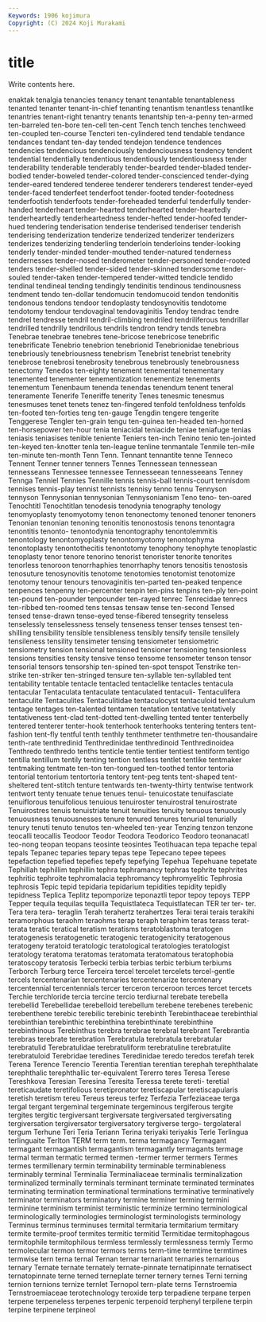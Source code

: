 ```yaml
---
Keywords: 1906 kojimura
Copyright: (C) 2024 Koji Murakami
---
```


# title

Write contents here.



enaktak tenalgia tenancies tenancy tenant tenantable tenantableness tenanted tenanter tenant-in-chief
tenanting tenantism tenantless tenantlike tenantries tenant-right tenantry tenants tenantship ten-a-penny
ten-armed ten-barreled ten-bore ten-cell ten-cent Tench tench tenches tenchweed ten-coupled
ten-course Tencteri ten-cylindered tend tendable tendance tendances tendant ten-day tended
tendejon tendence tendences tendencies tendencious tendenciously tendenciousness tendency tendent tendential
tendentially tendentious tendentiously tendentiousness tender tenderability tenderable tenderably tender-bearded tender-bladed
tender-bodied tender-boweled tender-colored tender-conscienced tender-dying tender-eared tendered tenderee tenderer tenderers
tenderest tender-eyed tender-faced tenderfeet tenderfoot tender-footed tender-footedness tenderfootish tenderfoots tender-foreheaded
tenderful tenderfully tender-handed tenderheart tender-hearted tenderhearted tender-heartedly tenderheartedly tenderheartedness tender-hefted
tender-hoofed tender-hued tendering tenderisation tenderise tenderised tenderiser tenderish tenderising tenderization
tenderize tenderized tenderizer tenderizers tenderizes tenderizing tenderling tenderloin tenderloins tender-looking
tenderly tender-minded tender-mouthed tender-natured tenderness tendernesses tender-nosed tenderometer tender-personed tender-rooted
tenders tender-shelled tender-sided tender-skinned tendersome tender-souled tender-taken tender-tempered tender-witted tendicle
tendido tendinal tendineal tending tendingly tendinitis tendinous tendinousness tendment tendo
ten-dollar tendomucin tendomucoid tendon tendonitis tendonous tendons tendoor tendoplasty tendosynovitis
tendotome tendotomy tendour tendovaginal tendovaginitis Tendoy tendrac tendre tendrel tendresse
tendril tendril-climbing tendriled tendriliferous tendrillar tendrilled tendrilly tendrilous tendrils tendron
tendry tends tenebra Tenebrae tenebrae tenebres tene-bricose tenebricose tenebrific tenebrificate
Tenebrio tenebrion tenebrionid Tenebrionidae tenebrious tenebriously tenebriousness tenebrism Tenebrist tenebrist
tenebrity tenebrose tenebrosi tenebrosity tenebrous tenebrously tenebrousness tenectomy Tenedos ten-eighty
tenement tenemental tenementary tenemented tenementer tenementization tenementize tenements tenementum Tenenbaum
tenenda tenendas tenendum tenent teneral teneramente Tenerife Teneriffe tenerity Tenes
tenesmic tenesmus tenesmuses tenet tenets tenez ten-fingered tenfold tenfoldness tenfolds
ten-footed ten-forties teng ten-gauge Tengdin tengere tengerite Tenggerese Tengler ten-grain
tengu ten-guinea ten-headed ten-horned ten-horsepower ten-hour tenia teniacidal teniacide teniae
teniafuge tenias teniasis teniasises tenible teniente Teniers ten-inch Tenino tenio
ten-jointed ten-keyed ten-knotter tenla ten-league tenline tenmantale Tenmile ten-mile ten-minute
ten-month Tenn Tenn. Tennant tennantite tenne Tenneco Tennent Tenner tenner
tenners Tennes Tennessean tennessean tennesseans Tennessee tennessee Tennesseean tennesseeans Tenney
Tennga Tenniel Tennies Tennille tennis tennis-ball tennis-court tennisdom tennises tennis-play
tennist tennists tennisy tenno tennu Tennyson tennyson Tennysonian tennysonian Tennysonianism
Teno teno- ten-oared Tenochtitl Tenochtitlan tenodesis tenodynia tenography tenology tenomyoplasty
tenomyotomy tenon tenonectomy tenoned tenoner tenoners Tenonian tenonian tenoning tenonitis
tenonostosis tenons tenontagra tenontitis tenonto- tenontodynia tenontography tenontolemmitis tenontology tenontomyoplasty
tenontomyotomy tenontophyma tenontoplasty tenontothecitis tenontotomy tenophony tenophyte tenoplastic tenoplasty tenor
tenore tenorino tenorist tenorister tenorite tenorites tenorless tenoroon tenorrhaphies tenorrhaphy
tenors tenositis tenostosis tenosuture tenosynovitis tenotome tenotomies tenotomist tenotomize tenotomy
tenour tenours tenovaginitis ten-parted ten-peaked tenpence tenpences tenpenny ten-percenter tenpin
ten-pins tenpins ten-ply ten-point ten-pound ten-pounder tenpounder ten-rayed tenrec Tenrecidae
tenrecs ten-ribbed ten-roomed tens tensas tensaw tense ten-second Tensed tensed
tense-drawn tense-eyed tense-fibered tensegrity tenseless tenselessly tenselessness tensely tenseness tenser
tenses tensest ten-shilling tensibility tensible tensibleness tensibly tensify tensile tensilely
tensileness tensility tensimeter tensing tensiometer tensiometric tensiometry tension tensional tensioned
tensioner tensioning tensionless tensions tensities tensity tensive tenso tensome tensometer
tenson tensor tensorial tensors tensorship ten-spined ten-spot tenspot Tenstrike ten-strike
ten-striker ten-stringed tensure ten-syllable ten-syllabled tent tentability tentable tentacle tentacled
tentaclelike tentacles tentacula tentacular Tentaculata tentaculate tentaculated tentaculi- Tentaculifera tentaculite
Tentaculites Tentaculitidae tentaculocyst tentaculoid tentaculum tentage tentages ten-talented tentamen tentation
tentative tentatively tentativeness tent-clad tent-dotted tent-dwelling tented tenter tenterbelly tentered
tenterer tenter-hook tenterhook tenterhooks tentering tenters tent-fashion tent-fly tentful tenth
tenthly tenthmeter tenthmetre ten-thousandaire tenth-rate tenthredinid Tenthredinidae tenthredinoid Tenthredinoidea Tenthredo
tenthredo tenths tenticle tentie tentier tentiest tentiform tentigo tentilla tentillum
tentily tenting tention tentless tentlet tentlike tentmaker tentmaking tentmate ten-ton
ten-tongued ten-toothed tentor tentoria tentorial tentorium tentortoria tentory tent-peg tents
tent-shaped tent-sheltered tent-stitch tenture tentwards ten-twenty-thirty tentwise tentwork tentwort tenty
tenuate tenue tenues tenui- tenuicostate tenuifasciate tenuiflorous tenuifolious tenuious tenuiroster
tenuirostral tenuirostrate Tenuirostres tenuis tenuistriate tenuit tenuities tenuity tenuous tenuously
tenuousness tenuousnesses tenure tenured tenures tenurial tenurially tenury tenuti tenuto
tenutos ten-wheeled ten-year Tenzing tenzon tenzone teocalli teocallis Teodoor Teodor
Teodora Teodorico Teodoro teonanacatl teo-nong teopan teopans teosinte teosintes Teotihuacan
tepa tepache tepal tepals Tepanec teparies tepary tepas tepe Tepecano
tepee tepees tepefaction tepefied tepefies tepefy tepefying Tepehua Tepehuane tepetate
Tephillah tephillim tephillin tephra tephramancy tephras tephrite tephrites tephritic tephroite
tephromalacia tephromancy tephromyelitic Tephrosia tephrosis Tepic tepid tepidaria tepidarium tepidities
tepidity tepidly tepidness Teplica Teplitz tepomporize teponaztli tepor tepoy tepoys
TEPP Tepper tequila tequilas tequilla Tequistlateca Tequistlatecan TER ter ter-
ter. Tera tera tera- teraglin Terah terahertz terahertzes Terai terai
terais terakihi teramorphous teraohm teraohms terap teraph teraphim teras terass
terat- terata teratic teratical teratism teratisms teratoblastoma teratogen teratogenesis teratogenetic
teratogenic teratogenicity teratogenous teratogeny teratoid teratologic teratological teratologies teratologist teratology
teratoma teratomas teratomata teratomatous teratophobia teratoscopy teratosis Terbecki terbia terbias
terbic terbium terbiums Terborch Terburg terce Terceira tercel tercelet tercelets
tercel-gentle tercels tercentenarian tercentenaries tercentenarize tercentenary tercentennial tercentennials tercer terceron
terceroon terces tercet tercets Terchie terchloride tercia tercine tercio terdiurnal
terebate terebella terebellid Terebellidae terebelloid terebellum terebene terebenes terebenic terebenthene
terebic terebilic terebinic terebinth Terebinthaceae terebinthial terebinthian terebinthic terebinthina terebinthinate
terebinthine terebinthinous Terebinthus terebra terebrae terebral terebrant Terebrantia terebras terebrate
terebration Terebratula terebratula terebratular terebratulid Terebratulidae terebratuliform terebratuline terebratulite terebratuloid
Terebridae teredines Teredinidae teredo teredos terefah terek Terena Terence Terencio
Terentia Terentian terentian terephah terephthalate terephthalic terephthallic ter-equivalent Tererro teres
Teresa Terese Tereshkova Teresian Teresina Teresita Teressa terete tereti- teretial
tereticaudate teretifolious teretipronator teretiscapular teretiscapularis teretish teretism tereu Tereus tereus
terfez Terfezia Terfeziaceae terga tergal tergant tergeminal tergeminate tergeminous tergiferous
tergite tergites tergitic tergiversant tergiversate tergiversated tergiversating tergiversation tergiversator tergiversatory
tergiverse tergo- tergolateral tergum Terhune Teri Teria Teriann Terina teriyaki
teriyakis Terle Terlingua terlinguaite Terlton TERM term term. terma termagancy
Termagant termagant termagantish termagantism termagantly termagants termage termal terman termatic
termed termen -termer termer termers Termes termes termillenary termin terminability
terminable terminableness terminably terminal Terminalia Terminaliaceae terminalis terminalization terminalized terminally
terminals terminant terminate terminated terminates terminating termination terminational terminations terminative
terminatively terminator terminators terminatory termine terminer terming termini terminine terminism
terminist terministic terminize termino terminological terminologically terminologies terminologist terminologists terminology
Terminus terminus terminuses termital termitaria termitarium termitary termite termite-proof termites
termitic termitid Termitidae termitophagous termitophile termitophilous termless termlessly termlessness termly
Termo termolecular termon termor termors terms term-time termtime termtimes termwise
tern terna ternal Ternan ternar ternariant ternaries ternarious ternary Ternate
ternate ternately ternate-pinnate ternatipinnate ternatisect ternatopinnate terne terned terneplate terner
ternery ternes Terni terning ternion ternions ternize ternlet Ternopol tern-plate
terns Ternstroemia Ternstroemiaceae terotechnology teroxide terp terpadiene terpane terpen terpene
terpeneless terpenes terpenic terpenoid terphenyl terpilene terpin terpine terpinene terpineol

